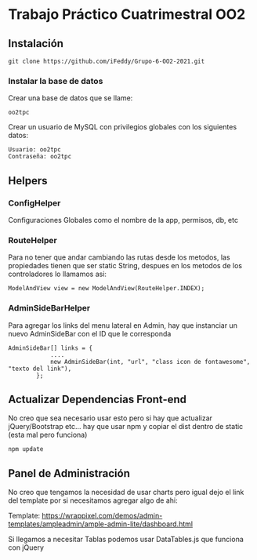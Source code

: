 # Trabajo Práctico Cuatrimestral OO2

## Instalación

```
git clone https://github.com/iFeddy/Grupo-6-OO2-2021.git
```

### Instalar la base de datos

Crear una base de datos que se llame:
```
oo2tpc
```
Crear un usuario de MySQL con privilegios globales con los siguientes datos:

```
Usuario: oo2tpc
Contraseña: oo2tpc
```

## Helpers

### ConfigHelper
Configuraciones Globales como el nombre de la app, permisos, db, etc

### RouteHelper
Para no tener que andar cambiando las rutas desde los metodos, las propiedades tienen que ser static String, despues en los metodos de los controladores lo llamamos asi:

```
ModelAndView view = new ModelAndView(RouteHelper.INDEX);
```

### AdminSideBarHelper
Para agregar los links del menu lateral en Admin, hay que instanciar un nuevo AdminSideBar con el ID que le corresponda

```
AdminSideBar[] links = {
            ....
            new AdminSideBar(int, "url", "class icon de fontawesome", "texto del link"),
        };      
```

## Actualizar Dependencias Front-end
No creo que sea necesario usar esto pero si hay que actualizar jQuery/Bootstrap etc... hay que usar npm y copiar el dist dentro de static (esta mal pero funciona)

```
npm update
```

## Panel de Administración

No creo que tengamos la necesidad de usar charts pero igual dejo el link del template por si necesitamos agregar algo de ahi:

Template: https://wrappixel.com/demos/admin-templates/ampleadmin/ample-admin-lite/dashboard.html

Si llegamos a necesitar Tablas podemos usar DataTables.js que funciona con jQuery